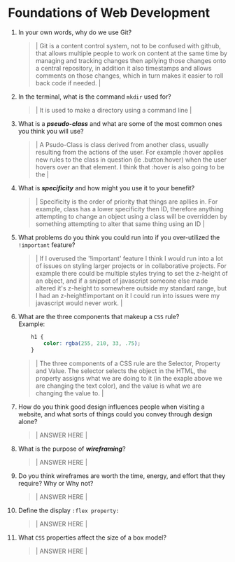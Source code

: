 # Foundations of Web Development
01. In your own words, why do we use Git?
    > | Git is a content control system, not to be confused with github, that allows multiple people to work on content at the same time by managing and tracking changes then apllying those changes onto a central repository, in addition it also timestamps and allows comments on those changes, which in turn makes it easier to roll back code if needed. |

02. In the terminal, what is the command `mkdir` used for?
    > | It is used to make a directory using a command line |

03. What is a ***pseudo-class*** and what are some of the most common ones you think you will use?
    > | A Psudo-Class is class derived from another class, usually resulting from the actions of the user. For example :hover applies new rules to the class in question (ie .button:hover) when the user hovers over an that element. I think that :hover is also going to be the  |

04. What is ***specificity*** and how might you use it to your benefit?
    > | Specificity is the order of priority that things are apllies in. For example, class has a lower specificity then ID, therefore anything attempting to change an object using a class will be overridden by something attempting to alter that same thing using an ID |

05. What problems do you think you could run into if you over-utilized the `!important` feature?
    > | If I overused the '!important' feature I think I would run into a lot of issues on styling larger projects or in collaborative projects. For example there could be multiple styles trying to set the z-height of an object, and if a snippet of javascript someone else made altered it's z-height to somewhere outside my standard range, but I had an z-height!important on it I could run into issues were my javascript would never work. |

06. What are the three components that makeup a `CSS` rule? <br> Example:

    ```css
        h1 {
            color: rgba(255, 210, 33, .75);
        }
    ```

    > | The three components of a CSS rule are the Selector, Property and Value. The selector selects the object in the HTML, the property assigns what we are doing to it (in the exaple above we are changing the text color), and the value is what we are changing the value to. |

07. How do you think good design influences people when visiting a website, and what sorts of things could you convey through design alone?
    > | ANSWER HERE |

08. What is the purpose of ***wireframing***?
    > | ANSWER HERE |

09. Do you think wireframes are worth the time, energy, and effort that they require? Why or Why not?
    > | ANSWER HERE |

10. Define the display `:flex property:`
    > | ANSWER HERE |

11. What `CSS` properties affect the size of a box model?
    > | ANSWER HERE |
